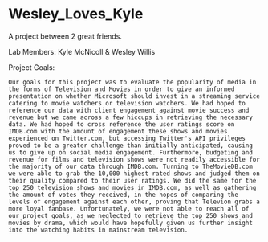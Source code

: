# Wesley_Loves_Kyle
A project between 2 great friends.



Lab Members:
    Kyle McNicoll & Wesley Willis

Project Goals:

    Our goals for this project was to evaluate the popularity of media in the forms of Television and Movies in order to give an informed presentation on whether Microsoft should invest in a streaming service catering to movie watchers or television watchers. We had hoped to reference our data with client engagement against movie success and revenue but we came across a few hiccups in retrieving the necessary data. We had hoped to cross reference the user ratings score on IMDB.com with the amount of engagement these shows and movies experienced on Twitter.com, but accessing Twitter's API privileges proved to be a greater challenge than initially anticipated, causing us to give up on social media engagement. Furthermore, budgeting and revenue for films and television shows were not readily accessible for the majority of our data through IMDB.com. Turning to TheMovieDB.com we were able to grab the 10,000 highest rated shows and judged them on their quality compared to their user ratings. We did the same for the top 250 television shows and movies in IMDB.com, as well as gathering the amount of votes they received, in the hopes of comparing the levels of engagement against each other, proving that Televion grabs a more loyal fanbase. Unfortunately, we were not able to reach all of our project goals, as we neglected to retrieve the top 250 shows and movies by drama, which would have hopefully given us further insight into the watching habits in mainstream television. 